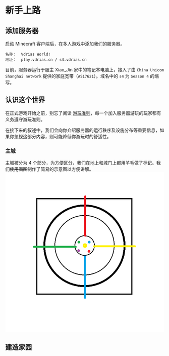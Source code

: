 # 新手上路

## 添加服务器

启动 Minecraft 客户端后，在多人游戏中添加我们的服务器。

```
名称：  Vdrias World!
地址：  play.vdrias.cn / s4.vdrias.cn
```

目前，服务器运行于服主 Xiao_Jin 家中的笔记本电脑上，接入了由 `China Unicom Shanghai network` 提供的家庭宽带（`AS17621`）。域名中的 `s4` 为 `Season 4` 的缩写。

## 认识这个世界

在正式游戏开始之前，别忘了阅读 [游玩准则](/rules)，每一个加入服务器游玩的玩家都有义务遵守游玩准则。

在接下来的叙述中，我们会向你介绍服务器的运行秩序及设施分布等重要信息，如果你忽视这部分内容，则可能降低你游玩时的舒适性。

### 主城
主城被分为 4 个部分，为方便区分，我们在地上和城门上都用羊毛做了标记。我们~~使用画图~~制作了简易的示意图以方便讲解。
![主城俯瞰示意图](./images/vw-lobby.png)

## 建造家园

